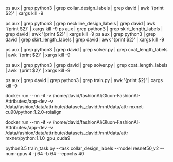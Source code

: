ps aux | grep python3 | grep collar_design_labels | grep david | awk '{print $2}' | xargs kill -9

ps aux | grep python3 | grep neckline_design_labels | grep david | awk '{print $2}' | xargs kill -9
ps aux | grep python3 | grep skirt_length_labels | grep david | awk '{print $2}' | xargs kill -9
ps aux | grep python3 | grep david
| grep skirt_length_labels | grep david | awk '{print $2}' | xargs kill -9

ps aux | grep python3 | grep david | grep solver.py  | grep coat_length_labels | awk '{print $2}' | xargs kill -9

ps aux | grep python3 | grep david | grep solver.py | grep coat_length_labels | awk '{print $2}' | xargs kill -9

ps aux | grep david | grep python3 | grep train.py | awk '{print $2}' | xargs kill -9

docker run --rm -it -v /home/david/fashionAI/Gluon-FashionAI-Attributes:/app-dev -v /data/fashion/data/attribute/datasets_david:/mnt/data/attr mxnet-cu90/python:1.2.0-roialign

docker run --rm -it -v /home/david/fashionAI/Gluon-FashionAI-Attributes:/app-dev -v /data/fashion/data/attribute/datasets_david:/mnt/data/attr mxnet/python:1.1.0_gpu_cuda9

python3.5 train_task.py --task collar_design_labels --model resnet50_v2 --num-gpus 4 -j 64 -b 64 --epochs 40
